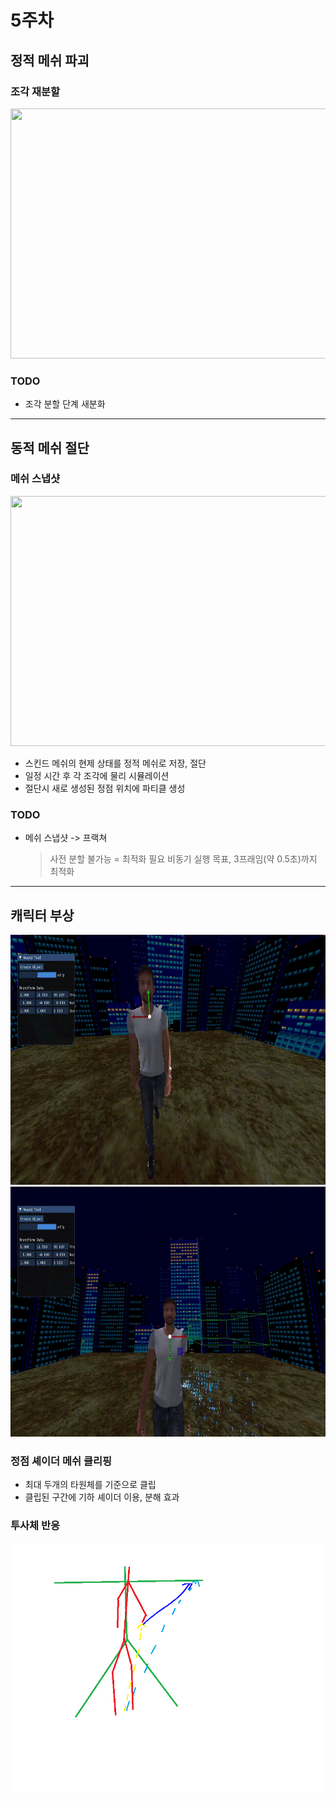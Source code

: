 # 5주차

## 정적 메쉬 파괴  

### 조각 재분할
  <img src="https://github.com/sturdyChair/asset/blob/main/430/refracture.gif" width="600" height="400"/>   
  
### TODO  
- 조각 분할 단계 새분화

---

## 동적 메쉬 절단


### 메쉬 스냅샷  
  <img src="https://github.com/sturdyChair/asset/blob/main/430/static_slice.gif" width="600" height="400"/>   
  
  - 스킨드 메쉬의 현제 상태를 정적 메쉬로 저장, 절단
  - 일정 시간 후 각 조각에 물리 시뮬레이션
  - 절단시 새로 생성된 정점 위치에 파티클 생성


### TODO
  - 메쉬 스냅샷 -> 프랙쳐
    > 사전 분할 불가능 = 최적화 필요
    > 비동기 실행 목표, 3프래임(약 0.5초)까지 최적화


---

## 캐릭터 부상
   <img src="https://github.com/sturdyChair/asset/blob/main/430/hand_hit.gif" width="600" height="400"/>
   <img src="https://github.com/sturdyChair/asset/blob/main/430/head_hit.gif" width="600" height="400"/>

### 정점 셰이더 메쉬 클리핑  
  - 최대 두개의 타원체를 기준으로 클립  
  - 클립된 구간에 기하 셰이더 이용, 분해 효과 

### 투사체 반응  
  
  <img src="https://github.com/sturdyChair/asset/blob/main/430/projectile%20reaction.png" width="600" height="400"/>


